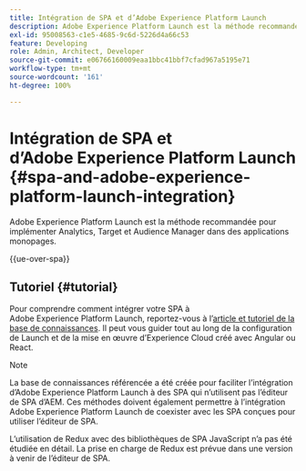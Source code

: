 ```yaml
---
title: Intégration de SPA et d’Adobe Experience Platform Launch
description: Adobe Experience Platform Launch est la méthode recommandée pour implémenter Analytics, Target et Audience Manager dans des SPA.
exl-id: 95008563-c1e5-4685-9c6d-5226d4a66c53
feature: Developing
role: Admin, Architect, Developer
source-git-commit: e06766160009eaa1bbc41bbf7cfad967a5195e71
workflow-type: tm+mt
source-wordcount: '161'
ht-degree: 100%

---
```


# Intégration de SPA et d’Adobe Experience Platform Launch {#spa-and-adobe-experience-platform-launch-integration}

Adobe Experience Platform Launch est la méthode recommandée pour implémenter Analytics, Target et Audience Manager dans des applications monopages.

{{ue-over-spa}}

## Tutoriel {#tutorial}

Pour comprendre comment intégrer votre SPA à Adobe Experience Platform Launch, reportez-vous à l’[article et tutoriel de la base de connaissances](https://experienceleague.adobe.com/docs/experience-manager-learn/sites/spa-editor/spa-editor-framework-feature-video-use.html?lang=fr). Il peut vous guider tout au long de la configuration de Launch et de la mise en œuvre d’Experience Cloud créé avec Angular ou React.

>[!NOTE]
>
>La base de connaissances référencée a été créée pour faciliter l’intégration d’Adobe Experience Platform Launch à des SPA qui n’utilisent pas l’éditeur de SPA d’AEM. Ces méthodes doivent également permettre à l’intégration Adobe Experience Platform Launch de coexister avec les SPA conçues pour utiliser l’éditeur de SPA.
>
>L’utilisation de Redux avec des bibliothèques de SPA JavaScript n’a pas été étudiée en détail. La prise en charge de Redux est prévue dans une version à venir de l’éditeur de SPA.
